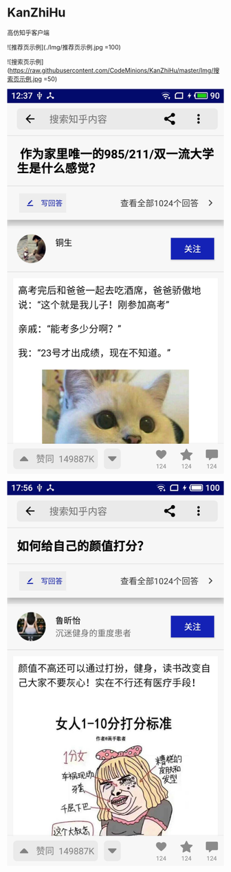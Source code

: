 # KanZhiHu
高仿知乎客户端

![推荐页示例](./Img/推荐页示例.jpg =100)

![搜索页示例](https://raw.githubusercontent.com/CodeMinions/KanZhiHu/master/Img/搜索页示例.jpg =50)

![答案页示例1](https://raw.githubusercontent.com/CodeMinions/KanZhiHu/master/Img/答案页示例1.jpg)

![答案页示例3](https://raw.githubusercontent.com/CodeMinions/KanZhiHu/master/Img/答案页示例3.jpg)

